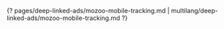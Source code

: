 {? pages/deep-linked-ads/mozoo-mobile-tracking.md | multilang/deep-linked-ads/mozoo-mobile-tracking.md ?}
